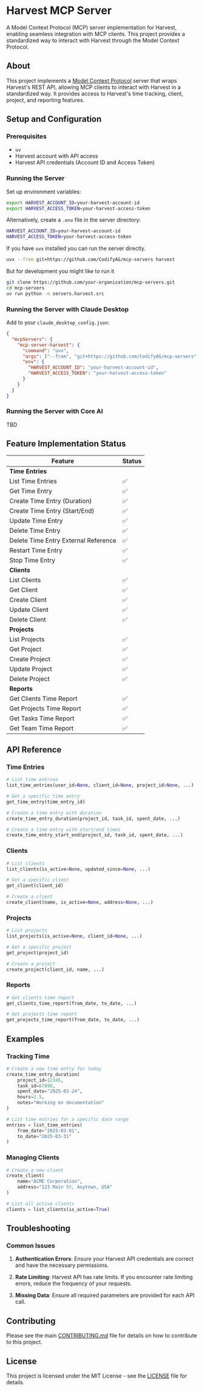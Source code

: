 # Harvest MCP Server

A Model Context Protocol (MCP) server implementation for Harvest, enabling seamless integration with MCP clients. This project provides a standardized way to interact with Harvest through the Model Context Protocol.

<!-- Add your badge here when available -->
<!--
<a href="https://glama.ai/mcp/servers/YOUR_SERVER_ID">
  <img width="380" height="200" src="https://glama.ai/mcp/servers/YOUR_SERVER_ID/badge" alt="Server for Harvest Time Tracking MCP server" />
</a>
-->

## About

This project implements a [Model Context Protocol](https://modelcontextprotocol.io/) server that wraps Harvest's REST API, allowing MCP clients to interact with Harvest in a standardized way. It provides access to Harvest's time tracking, client, project, and reporting features.

## Setup and Configuration

### Prerequisites

- `uv`
- Harvest account with API access
- Harvest API credentials (Account ID and Access Token)

### Running the Server

Set up environment variables:

```bash
export HARVEST_ACCOUNT_ID=your-harvest-account-id
export HARVEST_ACCESS_TOKEN=your-harvest-access-token
```

Alternatively, create a `.env` file in the server directory:

```bash
HARVEST_ACCOUNT_ID=your-harvest-account-id
HARVEST_ACCESS_TOKEN=your-harvest-access-token
```

If you have `uvx` installed you can run the server directly.

```bash
uvx --from git+https://github.com/CodifyAG/mcp-servers harvest
```

But for development you might like to run it 

```bash
git clone https://github.com/your-organization/mcp-servers.git
cd mcp-servers
uv run python -m servers.harvest.src
```

### Running the Server with Claude Desktop

Add to your `claude_desktop_config.json`:

```json
{
  "mcpServers": {
    "mcp-server-harvest": {
      "command": "uvx",
      "args": ["--from", "git+https://github.com/CodifyAG/mcp-servers", "harvest"],
      "env": {
        "HARVEST_ACCOUNT_ID": "your-harvest-account-id",
        "HARVEST_ACCESS_TOKEN": "your-harvest-access-token"
      }
    }
  }
}
```

### Running the Server with Core AI

TBD

## Feature Implementation Status

| Feature | Status |
|---------|--------|
| **Time Entries** | |
| List Time Entries | ✅ |
| Get Time Entry | ✅ |
| Create Time Entry (Duration) | ✅ |
| Create Time Entry (Start/End) | ✅ |
| Update Time Entry | ✅ |
| Delete Time Entry | ✅ |
| Delete Time Entry External Reference | ✅ |
| Restart Time Entry | ✅ |
| Stop Time Entry | ✅ |
| **Clients** | |
| List Clients | ✅ |
| Get Client | ✅ |
| Create Client | ✅ |
| Update Client | ✅ |
| Delete Client | ✅ |
| **Projects** | |
| List Projects | ✅ |
| Get Project | ✅ |
| Create Project | ✅ |
| Update Project | ✅ |
| Delete Project | ✅ |
| **Reports** | |
| Get Clients Time Report | ✅ |
| Get Projects Time Report | ✅ |
| Get Tasks Time Report | ✅ |
| Get Team Time Report | ✅ |

## API Reference

### Time Entries

```python
# List time entries
list_time_entries(user_id=None, client_id=None, project_id=None, ...)

# Get a specific time entry
get_time_entry(time_entry_id)

# Create a time entry with duration
create_time_entry_duration(project_id, task_id, spent_date, ...)

# Create a time entry with start/end times
create_time_entry_start_end(project_id, task_id, spent_date, ...)
```

### Clients

```python
# List clients
list_clients(is_active=None, updated_since=None, ...)

# Get a specific client
get_client(client_id)

# Create a client
create_client(name, is_active=None, address=None, ...)
```

### Projects

```python
# List projects
list_projects(is_active=None, client_id=None, ...)

# Get a specific project
get_project(project_id)

# Create a project
create_project(client_id, name, ...)
```

### Reports

```python
# Get clients time report
get_clients_time_report(from_date, to_date, ...)

# Get projects time report
get_projects_time_report(from_date, to_date, ...)
```

## Examples

### Tracking Time

```python
# Create a new time entry for today
create_time_entry_duration(
    project_id=12345,
    task_id=67890,
    spent_date="2025-03-24",
    hours=2.5,
    notes="Working on documentation"
)

# List time entries for a specific date range
entries = list_time_entries(
    from_date="2025-03-01",
    to_date="2025-03-31"
)
```

### Managing Clients

```python
# Create a new client
create_client(
    name="ACME Corporation",
    address="123 Main St, Anytown, USA"
)

# List all active clients
clients = list_clients(is_active=True)
```

## Troubleshooting

### Common Issues

1. **Authentication Errors**: Ensure your Harvest API credentials are correct and have the necessary permissions.

2. **Rate Limiting**: Harvest API has rate limits. If you encounter rate limiting errors, reduce the frequency of your requests.

3. **Missing Data**: Ensure all required parameters are provided for each API call.

## Contributing

Please see the main [CONTRIBUTING.md](../../../CONTRIBUTING.md) file for details on how to contribute to this project.

## License

This project is licensed under the MIT License - see the [LICENSE](../../../LICENSE) file for details.
